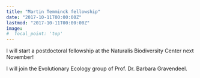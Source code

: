 ```yaml
---
title: "Martin Temminck fellowship"
date: "2017-10-11T00:00:00Z"
lastmod: "2017-10-11T00:00:00Z"
image:
#  focal_point: 'top'
---
```


I will start a postdoctoral fellowship at the Naturalis Biodiversity Center next November!

<!--more-->

I will join the Evolutionary Ecology group of Prof. Dr. Barbara Gravendeel.